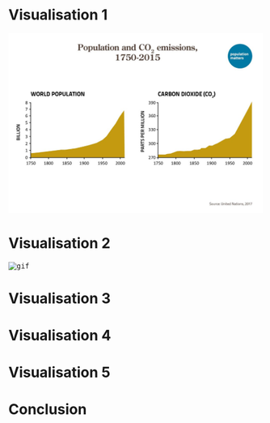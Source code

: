 

# Visualisation 1
<kbd>![img](images/2.jpg)</kbd>

# Visualisation 2

<kbd>![gif](images/3.gif)</kbd>

# Visualisation 3

# Visualisation 4

# Visualisation 5



# Conclusion